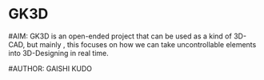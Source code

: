 # GK3D
#AIM:
GK3D is an open-ended project that can be used as a kind of 3D-CAD, but mainly , this focuses on how we can take uncontrollable elements into 3D-Designing in real time.

#AUTHOR:
GAISHI KUDO

